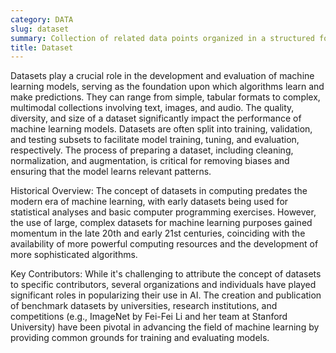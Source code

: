 ```yaml
---
category: DATA
slug: dataset
summary: Collection of related data points organized in a structured format, often used for training and testing machine learning models.
title: Dataset
---
```


Datasets play a crucial role in the development and evaluation of machine learning models, serving as the foundation upon which algorithms learn and make predictions. They can range from simple, tabular formats to complex, multimodal collections involving text, images, and audio. The quality, diversity, and size of a dataset significantly impact the performance of machine learning models. Datasets are often split into training, validation, and testing subsets to facilitate model training, tuning, and evaluation, respectively. The process of preparing a dataset, including cleaning, normalization, and augmentation, is critical for removing biases and ensuring that the model learns relevant patterns.

Historical Overview: The concept of datasets in computing predates the modern era of machine learning, with early datasets being used for statistical analyses and basic computer programming exercises. However, the use of large, complex datasets for machine learning purposes gained momentum in the late 20th and early 21st centuries, coinciding with the availability of more powerful computing resources and the development of more sophisticated algorithms.

Key Contributors: While it's challenging to attribute the concept of datasets to specific contributors, several organizations and individuals have played significant roles in popularizing their use in AI. The creation and publication of benchmark datasets by universities, research institutions, and competitions (e.g., ImageNet by Fei-Fei Li and her team at Stanford University) have been pivotal in advancing the field of machine learning by providing common grounds for training and evaluating models.